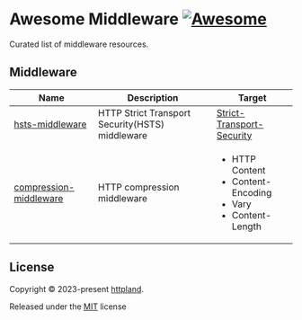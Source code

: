 # Awesome Middleware [![Awesome](https://awesome.re/badge.svg)](https://awesome.re)

Curated list of middleware resources.

## Middleware

| Name                                                                         | Description                                     | Target                                                                                       |
| ---------------------------------------------------------------------------- | ----------------------------------------------- | -------------------------------------------------------------------------------------------- |
| [hsts-middleware](https://github.com/httpland/hsts-middleware)               | HTTP Strict Transport Security(HSTS) middleware | [Strict-Transport-Security](https://www.rfc-editor.org/rfc/rfc6797)                          |
| [compression-middleware](https://github.com/httpland/compression-middleware) | HTTP compression middleware                     | <ul><li>HTTP Content</li><li> Content-Encoding</li><li>Vary</li><li>Content-Length</li></ul> |

## License

Copyright © 2023-present [httpland](https://github.com/httpland).

Released under the [MIT](./LICENSE) license

